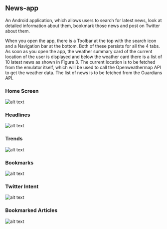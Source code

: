 ## News-app ##
An Android application, which allows users to search for latest news, look at detailed information about them, bookmark those news and post on Twitter about them.

When you open the app, there is a Toolbar at the top with the search icon and a Navigation bar at the bottom. Both of these persists for all the 4 tabs.
As soon as you open the app, the weather summary card of the current location of the user is displayed and below the weather card there is a list of 10 latest news as shown in Figure 3. The current location is to be fetched from the emulator itself, which will be used to call the Openweathermap API to get the weather data.
The list of news is to be fetched from the Guardians API.

### Home Screen ###
![alt text](https://github.com/niyatim23/news-app/blob/master/images/home.png?raw=true)

### Headlines ###
![alt text](https://github.com/niyatim23/news-app/blob/master/images/headlines.png?raw=true)

### Trends ###
![alt text](https://github.com/niyatim23/news-app/blob/master/images/trends.png?raw=true)

### Bookmarks ###
![alt text](https://github.com/niyatim23/news-app/blob/master/images/bookmarks.png?raw=true)

### Twitter Intent ###
![alt text](https://github.com/niyatim23/news-app/blob/master/images/twitter%20intent.png?raw=true)

### Bookmarked Articles ###
![alt text](https://github.com/niyatim23/news-app/blob/master/images/bookmarked%20headlines.png?raw=true)
